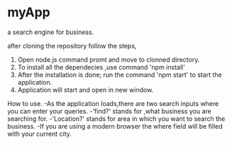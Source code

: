 # myApp

a search engine for business.

after cloning the repository follow the steps,

1. Open node.js command promt and move to clonned directory.
2. To install all the dependecies ,use command 'npm install'
3. After the installation is done; run the command 'npm start' to start the application.
4. Application will start and open in new window.

How to use.
-As the application loads,there are two search inputs where you can enter your queries.
-'find?' stands for ,what business you are searching for.
-'Location?' stands for area in which you want to search the business.
-If you are using a modern browser the where field will be filled with your current city.